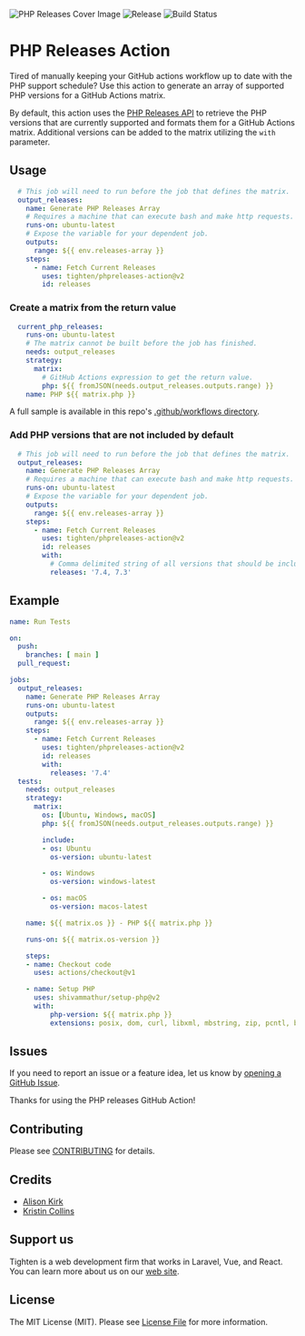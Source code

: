 ![PHP Releases Cover Image](https://user-images.githubusercontent.com/4378273/214841988-9730046e-0bbc-4406-871b-0bc0a8e88fe9.png)
![Release](https://img.shields.io/github/v/release/tighten/phpreleases-action?include_prereleases&style=flat-square)
![Build Status](https://github.com/tighten/phpreleases-action/actions/workflows/pr-test.yml/badge.svg)

# PHP Releases Action
Tired of manually keeping your GitHub actions workflow up to date with the PHP support schedule?  Use this action to generate an array of supported PHP versions for a GitHub Actions matrix. 

By default, this action uses the [PHP Releases API](https://phpreleases.com/) to retrieve the  PHP versions that are currently supported and formats them for a GitHub Actions matrix. Additional versions can be added to the matrix utilizing the `with` parameter. 

## Usage
```yaml
  # This job will need to run before the job that defines the matrix.
  output_releases:
    name: Generate PHP Releases Array
    # Requires a machine that can execute bash and make http requests.
    runs-on: ubuntu-latest
    # Expose the variable for your dependent job.
    outputs:
      range: ${{ env.releases-array }}
    steps:
      - name: Fetch Current Releases
        uses: tighten/phpreleases-action@v2
        id: releases
 ```
 
### Create a matrix from the return value
```yaml
  current_php_releases:
    runs-on: ubuntu-latest
    # The matrix cannot be built before the job has finished.
    needs: output_releases
    strategy:
      matrix:
        # GitHub Actions expression to get the return value.
        php: ${{ fromJSON(needs.output_releases.outputs.range) }}
    name: PHP ${{ matrix.php }}
```
A full sample is available in this repo's [.github/workflows directory](https://github.com/tighten/phpreleases-action/blob/main/.github/workflows/main.yml).

### Add PHP versions that are not included by default
```yaml
  # This job will need to run before the job that defines the matrix.
  output_releases:
    name: Generate PHP Releases Array
    # Requires a machine that can execute bash and make http requests.
    runs-on: ubuntu-latest
    # Expose the variable for your dependent job.
    outputs:
      range: ${{ env.releases-array }}
    steps:
      - name: Fetch Current Releases
        uses: tighten/phpreleases-action@v2
        id: releases
        with:
          # Comma delimited string of all versions that should be included in the matrix.
          releases: '7.4, 7.3'
```

## Example
```yaml
name: Run Tests

on:
  push:
    branches: [ main ]
  pull_request:

jobs:
  output_releases:
    name: Generate PHP Releases Array
    runs-on: ubuntu-latest
    outputs:
      range: ${{ env.releases-array }}
    steps:
      - name: Fetch Current Releases
        uses: tighten/phpreleases-action@v2
        id: releases
        with:
          releases: '7.4'
  tests:
    needs: output_releases
    strategy:
      matrix:
        os: [Ubuntu, Windows, macOS]
        php: ${{ fromJSON(needs.output_releases.outputs.range) }}

        include:
        - os: Ubuntu
          os-version: ubuntu-latest

        - os: Windows
          os-version: windows-latest

        - os: macOS
          os-version: macos-latest

    name: ${{ matrix.os }} - PHP ${{ matrix.php }}

    runs-on: ${{ matrix.os-version }}

    steps:
    - name: Checkout code
      uses: actions/checkout@v1

    - name: Setup PHP
      uses: shivammathur/setup-php@v2
      with:
          php-version: ${{ matrix.php }}
          extensions: posix, dom, curl, libxml, mbstring, zip, pcntl, bcmath, soap, intl, gd, exif, iconv, imagick
```

## Issues
If you need to report an issue or a feature idea, let us know by [opening a GitHub Issue](https://github.com/tighten/phpreleases-action/issues/new).

Thanks for using the PHP releases GitHub Action!

## Contributing
Please see [CONTRIBUTING](CONTRIBUTING.md) for details.

## Credits
- [Alison Kirk](https://github.com/faxblaster)
- [Kristin Collins](https://github.com/krievley)

## Support us
Tighten is a web development firm that works in Laravel, Vue, and React. You can learn more about us on our [web site](https://tighten.com/).

## License
The MIT License (MIT). Please see [License File](LICENSE.md) for more information.
